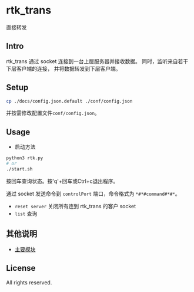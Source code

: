 # rtk_trans
直接转发

## Intro
rtk_trans 通过 socket 连接到一台上层服务器并接收数据。
同时，监听来自若干下层客户端的连接，
并将数据转发到下层客户端。

## Setup
```bash
cp ./docs/config.json.default ./conf/config.json
```
并按需修改配置文件`conf/config.json`。

## Usage
- 启动方法
```bash
python3 rtk.py
# or
./start.sh
```

按回车查询状态。按'q'+回车或Ctrl+c退出程序。

通过 socket 发送命令到 `controlPort` 端口，命令格式为 `*#*#command#*#*`。

- `reset server` 关闭所有连到 rtk_trans 的客户 socket
- `list` 查询

## 其他说明
* [主要模块](docs/modules.md)

## License
All rights reserved.
